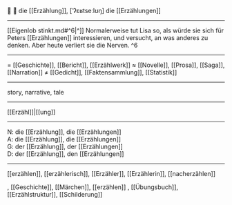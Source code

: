 🔴 📖 die [[Erzählung]], [ˈʔɛʁtseːlʊŋ]
die [[Erzählungen]]

---
[[Eigenlob stinkt.md#^6|^]] Normalerweise tut Lisa so, als würde sie sich für Peters [[Erzählungen]] interessieren, und versucht, an was anderes zu denken. Aber heute verliert sie die Nerven. ^6

---
= [[Geschichte]], [[Bericht]], [[Erzählwerk]]
≈ [[Novelle]], [[Prosa]], [[Saga]], [[Narration]]
≠ [[Gedicht]], [[Faktensammlung]], [[Statistik]]

---
story, narrative, tale

---
[[Erzähl]]|[[ung]]

---
N: die [[Erzählung]], die [[Erzählungen]]  
A: die [[Erzählung]], die [[Erzählungen]]  
G: der [[Erzählung]], der [[Erzählungen]]  
D: der [[Erzählung]], den [[Erzählungen]]  

---
[[erzählen]], [[erzählerisch]], [[Erzähler]], [[Erzählerin]], [[nacherzählen]]

, [[Geschichte]], [[Märchen]], [[erzählen]]
, [[Übungsbuch]], [[Erzählstruktur]], [[Schilderung]]